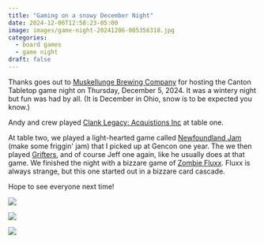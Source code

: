 ```yaml
---
title: "Gaming on a snowy December Night"
date: 2024-12-06T12:58:23-05:00
image: images/game-night-20241206-005356318.jpg
categories:
  - board games
  - game night
draft: false
---
```


Thanks goes out to [Muskellunge Brewing Company](https://muskellungebrewingcompany.com/) for
hosting the Canton Tabletop game night on Thursday, December 5, 2024. It was a
wintery night but fun was had by all. (It is December in Ohio, snow is to be
expected you know.)

Andy and crew played [Clank Legacy: Acquistions
Inc](https://boardgamegeek.com/boardgame/266507/clank-legacy-acquisitions-incorporated)
at table one.

At table two, we played a light-hearted game called [Newfoundland
Jam](https://www.drinkingquest.com/games/newfoundlandjam) (make some friggin'
jam) that I picked up at Gencon one year.  The we then played
[Grifters](https://boardgamegeek.com/boardgame/168054/grifters), and of course
Jeff one again, like he usually does at that game. We finished the night with a
bizzare game of [Zombie
Fluxx](https://boardgamegeek.com/boardgame/29387/zombie-fluxx). Fluxx is always
strange, but this one started out in a bizzare card cascade.

Hope to see everyone next time!

![](/images/game-night-20241206-005347581.jpg)

![](/images/game-night-20241206-005407515.jpg)

![](/images/game-night-20241206-005659505.jpg)
